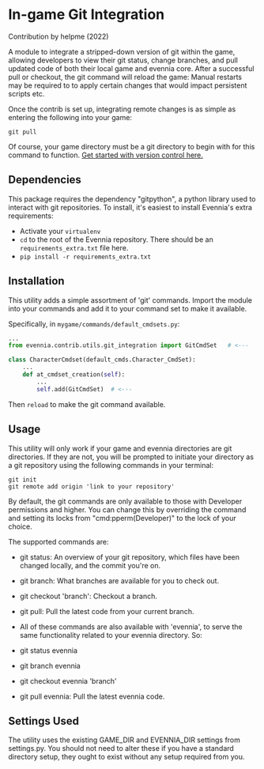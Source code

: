 # In-game Git Integration

Contribution by helpme (2022)

A module to integrate a stripped-down version of git within the game, allowing developers to view their git status, change branches, and pull updated code of both their local game and evennia core. After a successful pull or checkout, the git command will reload the game: Manual restarts may be required to to apply certain changes that would impact persistent scripts etc. 

Once the contrib is set up, integrating remote changes is as simple as entering the following into your game:

```
git pull
```

Of course, your game directory must be a git directory to begin with for this command to function. [Get started with version control here.](https://www.evennia.com/docs/1.0-dev/Coding/Version-Control.html)

## Dependencies

This package requires the dependency "gitpython", a python library used to interact with git repositories. To install, it's easiest to install Evennia's extra requirements:

- Activate your `virtualenv`
- `cd` to the root of the Evennia repository. There should be an `requirements_extra.txt` file here.
- `pip install -r requirements_extra.txt`

## Installation

This utility adds a simple assortment of 'git' commands. Import the module into your commands and add it to your command set to make it available.

Specifically, in `mygame/commands/default_cmdsets.py`:

```python
...
from evennia.contrib.utils.git_integration import GitCmdSet   # <---

class CharacterCmdset(default_cmds.Character_CmdSet):
    ...
    def at_cmdset_creation(self):
        ...
        self.add(GitCmdSet)  # <---

```

Then `reload` to make the git command available.

## Usage

This utility will only work if your game and evennia directories are git directories. If they are not, you will be prompted to initiate your directory as a git repository using the following commands in your terminal:

```
git init
git remote add origin 'link to your repository'
```

By default, the git commands are only available to those with Developer permissions and higher. You can change this by overriding the command and setting its locks from "cmd:pperm(Developer)" to the lock of your choice.

The supported commands are:
* git status: An overview of your git repository, which files have been changed locally, and the commit you're on.
* git branch: What branches are available for you to check out.
* git checkout 'branch': Checkout a branch.
* git pull: Pull the latest code from your current branch.

* All of these commands are also available with 'evennia', to serve the same functionality related to your evennia directory. So:
* git status evennia
* git branch evennia
* git checkout evennia 'branch'
* git pull evennia: Pull the latest evennia code.

## Settings Used

The utility uses the existing GAME_DIR and EVENNIA_DIR settings from settings.py. You should not need to alter these if you have a standard directory setup, they ought to exist without any setup required from you.